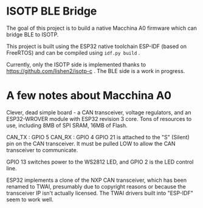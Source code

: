 # ISOTP BLE Bridge

The goal of this project is to build a native Macchina A0 firmware which can bridge BLE to ISOTP.

This project is built using the ESP32 native toolchain ESP-IDF (based on FreeRTOS) and can be compiled using `idf.py build` .

Currently, only the ISOTP side is implemented thanks to https://github.com/lishen2/isotp-c . The BLE side is a work in progress.

# A few notes about Macchina A0

Clever, dead simple board - a CAN transceiver, voltage regulators, and an ESP32-WROVER module with ESP32 revision 3 core. Tons of resources to use, including 8MB of SPI SRAM, 16MB of Flash.

CAN_TX : GPIO 5
CAN_RX : GPIO 4
GPIO 21 is attached to the "S" (Silent) pin on the CAN transceiver. It must be pulled LOW to allow the CAN transceiver to communicate.

GPIO 13 switches power to the WS2812 LED, and GPIO 2 is the LED control line.

ESP32 implements a clone of the NXP CAN transceiver, which has been renamed to TWAI, presumably due to copyright reasons or because the transceiver IP isn't actually licensed. The TWAI drivers built into "ESP-IDF" seem to work well.

